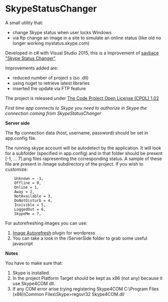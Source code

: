 # SkypeStatusChanger
A small utility that:
- change Skype status when user locks Windows 
- via ftp change an image in a site to simulate an online status (like old no longer working mystatus.skype.com)

Developed in c# with Visual Studio 2015, this is a improvement of [savbace "Skype Status Changer"](http://www.codeproject.com/Articles/603969/Skype-Status-Changer)

Improvements added are:
- reduced number of project s (so .dll)
- using nuget to retrieve latest libraries
- inserted the update via FTP feature

The project is released under [The Code Project Open License (CPOL) 1.02](http://www.codeproject.com/info/cpol10.aspx)

*First time app connects to Skype you need to authorize in Skype the connection coming from SkypeStatusChanger*

**Server side**

The ftp connection data (host, username, password) should be set in app.config file.

The running skype account will be autodetect by the application. It will look for a subfolder (specified in app.config) and in that folder should be present [-1, ... 7].png files rapresenting the corresponding status. A sample of these file are present in /image subdirectory of the project. If you wish to customize:

        Unknown = -1,
        Offline = 0,
        Online = 1,
        Away = 2,
        NotAvailable = 3,
        DoNotDisturb = 4,
        Invisible = 5,
        LoggedOut = 6,
        SkypeMe = 7,

For autorefreshing images you can use:

1. [Image Autorefresh](https://wordpress.org/plugins/image-autorefresh-shortcode/) plugin for wordpress 
2. You can take a look in the /ServerSide folder to grab some useful javascript

**Notes**

You have to make sure that:

1. Skype is installed
2. In the project Platform Target should be kept as x86 (not any) because it use Skype4COM dll.
3. If any COM error arise trying registering Skype4COM 
   C:\Program Files (x86)\Common Files\Skype>regsvr32 Skype4COM.dll

